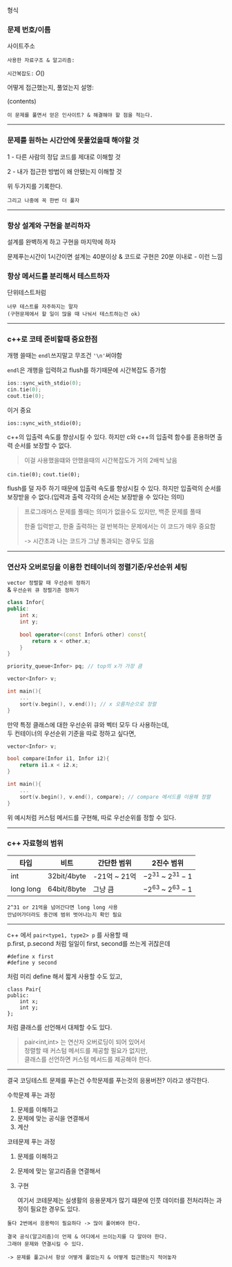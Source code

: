 형식

### 문제 번호/이름

사이트주소

`사용한 자료구조 & 알고리즘:` 

`시간복잡도:` $O()$

어떻게 접근했는지, 풀었는지 설명:

(contents)

    이 문제를 풀면서 얻은 인사이트? & 해결해야 할 점을 적는다.

---

### 문제를 원하는 시간안에 못풀었을때 해야할 것

1 - 다른 사람의 정답 코드를 제대로 이해할 것

2 - 내가 접근한 방법이 왜 안됐는지 이해할 것

위 두가지를 기록한다.

    그리고 나중에 꼭 한번 더 풀자


---

### 항상 설계와 구현을 분리하자

설계를 완벽하게 하고 구현을 마지막에 하자

문제푸는시간이 1시간이면 설계는 40분이상 & 코드로 구현은 20분 이내로 - 이런 느낌

### 항상 메서드를 분리해서 테스트하자

단위테스트처럼

    너무 테스트를 자주하지는 말자
    (구현문제에서 할 일이 많을 때 나눠서 테스트하는건 ok)

---

### c++로 코테 준비할때 중요한점

개행 쓸때는 ```endl```쓰지말고 무조건 ```'\n'```써야함

```endl```은 개행을 입력하고 flush를 하기때문에 시간복잡도 증가함


```cpp
ios::sync_with_stdio(0);
cin.tie(0);
cout.tie(0);
``````

이거 중요

```ios::sync_with_stdio(0);```

c++의 입출력 속도를 향상시킬 수 있다.
하지만 c와 c++의 입출력 함수를 혼용하면 출력 순서를 보장할 수 없다.

> 이걸 사용했을떄와 안했을때의 시간복잡도가 거의 2배씩 났음

```cin.tie(0);```
```cout.tie(0);```

flush를 덜 자주 하기 때문에 입출력 속도를 향상시킬 수 있다.
하지만 입출력의 순서를 보장받을 수 없다.(입력과 출력 각각의 순서는 보장받을 수 있다는 의미)

> 프로그래머스 문제를 풀때는 의미가 없을수도 있지만,
> 백준 문제를 풀때 
>
> 한줄 입력받고, 한줄 출력하는 걸 반복하는 문제에서는 이 코드가 매우 중요함
>
> -> 시간초과 나는 코드가 그냥 통과되는 경우도 있음

---

### 연산자 오버로딩을 이용한 컨테이너의 정렬기준/우선순위 세팅

`vector 정렬할 때 우선순위 정하기`  
& `우선순위 큐 정렬기준 정하기`

```cpp
class Infor{
public:
    int x;
    int y;
    
    bool operator<(const Infor& other) const{
        return x < other.x;    
    }
}

priority_queue<Infor> pq; // top의 x가 가장 큼

vector<Infor> v;

int main(){
    ...
    sort(v.begin(), v.end()); // x 오름차순으로 정렬
}
```

만약 특정 클래스에 대한 우선순위 큐와 벡터 모두 다 사용하는데,  
두 컨테이너의 우선순위 기준을 따로 정하고 싶다면,
 
```cpp
vector<Infor> v;

bool compare(Infor i1, Infor i2){
    return i1.x < i2.x;
}

int main(){
    ...
    sort(v.begin(), v.end(), compare); // compare 메서드를 이용해 정렬
}
```

위 예시처럼 커스텀 메서드를 구현해, 따로 우선순위를 정할 수 있다.

---

### c++ 자료형의 범위

|타입|비트|간단한 범위| 2진수 범위                 |
|--|--|--|------------------------|
|int|32bit/4byte|-21억 ~ 21억| $-2^{31}$ ~ $2^{31}-1$ |
|long long|64bit/8byte|그냥 큼| $-2^{63}$ ~ $2^{63}-1$ |

    2^31 or 21억을 넘어간다면 long long 사용
    안넘어가더라도 중간에 범위 벗어나는지 확인 필요

---

c++ 에서 ```pair<type1, type2> p``` 를 사용할 때    
p.first, p.second 처럼 일일이 first, second를 쓰는게 귀찮은데

```
#define x first
#define y second
```  
처럼 미리 define 해서 짧게 사용할 수도 있고,

```
class Pair{
public:
    int x;
    int y;
};
```  
처럼 클래스를 선언해서 대체할 수도 있다.

> pair<int,int> 는 연산자 오버로딩이 되어 있어서  
> 정렬할 때 커스텀 메서드를 제공할 필요가 없지만,  
> 클래스를 선언하면 커스텀 메서드를 제공해야 한다.

---

결국 코딩테스트 문제를 푸는건 수학문제를 푸는것의 응용버전? 이라고 생각한다.

수학문제 푸는 과정
1. 문제를 이해하고
2. 문제에 맞는 공식을 연결해서
3. 계산

코테문제 푸는 과정
1. 문제를 이해하고
2. 문제에 맞는 알고리즘을 연결해서
3. 구현

    여기서 코테문제는 실생활의 응용문제가 많기 떄문에 
    인풋 데이터를 전처리하는 과정이 필요한 경우도 있다.
>
    둘다 2번에서 응용력이 필요하다 -> 많이 풀어봐야 한다.
>
    결국 공식(알고리즘)이 언제 & 어디에서 쓰이는지를 다 알아야 한다.
    그래야 문제와 연결시킬 수 있다.
    
    -> 문제를 풀고나서 항상 어떻게 풀었는지 & 어떻게 접근했는지 적어놓자